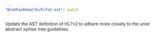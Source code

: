 ```yaml
---
"@rethinkhealth/hl7v2-ast": patch
---
```


Update the AST definition of HL7v2 to adhere more closely to the unist abstract syntax tree guidelines.
